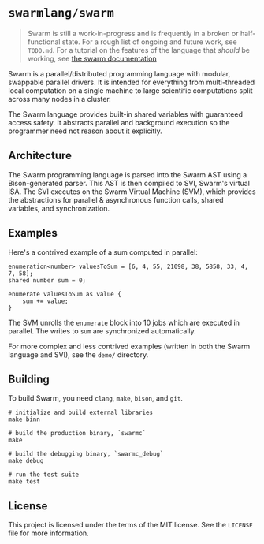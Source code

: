 # `swarmlang/swarm`

> Swarm is still a work-in-progress and is frequently in a broken or half-functional state.
> For a rough list of ongoing and future work, see `TODO.md`.
> For a tutorial on the features of the language that *should* be working, see [the swarm documentation](https://github.com/swarmlang/swarm/blob/main/docs/lang/swarm.md)

Swarm is a parallel/distributed programming language with modular, swappable parallel drivers. It is intended for everything
from multi-threaded local computation on a single machine to large scientific computations split across many nodes in
a cluster.

The Swarm language provides built-in shared variables with guaranteed access safety. It abstracts parallel and background
execution so the programmer need not reason about it explicitly.

## Architecture
The Swarm programming language is parsed into the Swarm AST using a Bison-generated parser. This AST is then compiled
to SVI, Swarm's virtual ISA. The SVI executes on the Swarm Virtual Machine (SVM), which provides the abstractions for
parallel & asynchronous function calls, shared variables, and synchronization.


## Examples
Here's a contrived example of a sum computed in parallel:

```text
enumeration<number> valuesToSum = [6, 4, 55, 21098, 38, 5858, 33, 4, 7, 58];
shared number sum = 0;

enumerate valuesToSum as value {
    sum += value;
}
```

The SVM unrolls the `enumerate` block into 10 jobs which are executed in parallel. The writes to `sum` are synchronized
automatically.

For more complex and less contrived examples (written in both the Swarm language and SVI), see the `demo/` directory.


## Building
To build Swarm, you need `clang`, `make`, `bison`, and `git`.

```shell
# initialize and build external libraries
make binn

# build the production binary, `swarmc`
make

# build the debugging binary, `swarmc_debug`
make debug

# run the test suite
make test
```


## License
This project is licensed under the terms of the MIT license. See the `LICENSE` file for more information.


